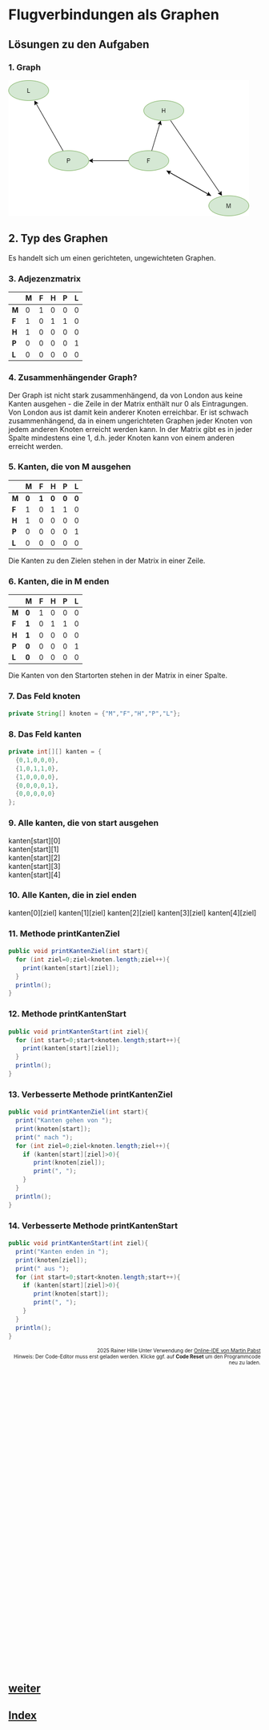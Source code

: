   <meta charset="utf-8" />
  <title>Informatik</title>
  <link rel="stylesheet" href="https://Hi2272.github.io/StyleMD.css">
 
# Flugverbindungen als Graphen
## Lösungen zu den Aufgaben
### 1. Graph  
![alt text](Graph.png)

## 2. Typ des Graphen
Es handelt sich um einen gerichteten, ungewichteten Graphen.

### 3. Adjezenzmatrix
   
||M|F|H|P|L|
|---|---|---|---|---|---|
|**M**|0|1|0|0|0|
|**F**|1|0|1|1|0|
|**H**|1|0|0|0|0|
|**P**|0|0|0|0|1|
|**L**|0|0|0|0|0|

### 4. Zusammenhängender Graph?
Der Graph ist nicht stark zusammenhängend, da von London aus keine Kanten ausgehen - die Zeile in der Matrix enthält nur 0 als Eintragungen. Von London aus ist damit kein anderer Knoten erreichbar.
Er ist schwach zusammenhängend, da in einem ungerichteten Graphen jeder Knoten von jedem anderen Knoten erreicht werden kann. In der Matrix gibt es in jeder Spalte mindestens eine 1, d.h. jeder Knoten kann von einem anderen erreicht werden.
### 5. Kanten, die von M ausgehen 
||M|F|H|P|L|
|---|---|---|---|---|---|
|**M**|**0**|**1**|**0**|**0**|**0**|
|**F**|1|0|1|1|0|
|**H**|1|0|0|0|0|
|**P**|0|0|0|0|1|
|**L**|0|0|0|0|0|

Die Kanten zu den Zielen stehen in der Matrix in einer Zeile.

### 6. Kanten, die in M enden
||M|F|H|P|L|
|---|---|---|---|---|---|
|**M**|**0**|1|0|0|0|
|**F**|**1**|0|1|1|0|
|**H**|**1**|0|0|0|0|
|**P**|**0**|0|0|0|1|
|**L**|**0**|0|0|0|0|

Die Kanten von den Startorten stehen in der Matrix in einer Spalte.

### 7. Das Feld knoten
```Java
private String[] knoten = {"M","F","H","P","L"};
```
### 8. Das Feld kanten
```Java
private int[][] kanten = {
  {0,1,0,0,0},
  {1,0,1,1,0},
  {1,0,0,0,0},
  {0,0,0,0,1},
  {0,0,0,0,0}
};
```
### 9. Alle kanten, die von start ausgehen
kanten[start][0]  
kanten[start][1]  
kanten[start][2]  
kanten[start][3]  
kanten[start][4]

### 10. Alle Kanten, die in ziel enden

kanten[0][ziel]
kanten[1][ziel]
kanten[2][ziel]
kanten[3][ziel]
kanten[4][ziel]

### 11. Methode printKantenZiel
```Java
public void printKantenZiel(int start){
  for (int ziel=0;ziel<knoten.length;ziel++){
    print(kanten[start][ziel]);
  }
  println();
}
```

### 12. Methode printKantenStart
```Java
public void printKantenStart(int ziel){
  for (int start=0;start<knoten.length;start++){
    print(kanten[start][ziel]);
  }
  println();
}
```

### 13. Verbesserte Methode printKantenZiel
```Java
public void printKantenZiel(int start){
  print("Kanten gehen von ");
  print(knoten[start]);
  print(" nach ");
  for (int ziel=0;ziel<knoten.length;ziel++){
    if (kanten[start][ziel]>0){
       print(knoten[ziel]);
       print(", ");
    }
  }
  println();
}
```
### 14. Verbesserte Methode printKantenStart
```Java
public void printKantenStart(int ziel){
  print("Kanten enden in ");
  print(knoten[ziel]);
  print(" aus ");
  for (int start=0;start<knoten.length;start++){
    if (kanten[start][ziel]>0){
       print(knoten[start]);
       print(", ");
    }
  }
  println();
}
```


<div id="quelle" style="font-size: x-small; text-align: right;">
    2025 Rainer Hille  Unter Verwendung der  <a href='https://www.online-ide.de/'>Online-IDE von Martin Pabst</a><br>Hinweis: Der Code-Editor muss erst geladen werden. Klicke ggf. auf <b>Code Reset</b> um den Programmcode neu zu laden.

  </div>
  
  <section>
    <iframe
    srcdoc="<script>window.jo_doc = window.frameElement.textContent;</script><script src='https://Hi2272.github.io/include/js/includeide/includeIDE.js'></script>"
    width="100%" height="600" frameborder="0">
    {'id': 'Java', 'speed': 2000, 
    'withBottomPanel': true ,'withPCode': false ,'withConsole': true ,
    'withFileList': true ,'withErrorList': true}
    <script id="javaCode" type="plain/text" title="Graph.java" src="Graph.java"></script>
    <script id="javaCode" type="plain/text" title="Main.java" src="Main.java"></script>
  </script>
   </iframe>
</section>

## [weiter](../03Kanten2/index.html)    
## [Index](../../../index.html)

